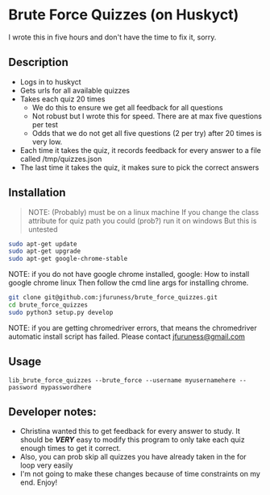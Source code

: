 # Brute Force Quizzes (on Huskyct)

I wrote this in five hours and don't have the time to fix it, sorry.

## Description
* Logs in to huskyct
* Gets urls for all available quizzes
* Takes each quiz 20 times
  * We do this to ensure we get all feedback for all questions
  * Not robust but I wrote this for speed. There are at max five questions per test
  * Odds that we do not get all five questions (2 per try) after 20 times is very low.
* Each time it takes the quiz, it records feedback for every answer to a file called /tmp/quizzes.json
* The last time it takes the quiz, it makes sure to pick the correct answers

## Installation

> NOTE: (Probably) must be on a linux machine
> If you change the class attribute for quiz path you could (prob?) run it on windows
> But this is untested

```bash
sudo apt-get update
sudo apt-get upgrade
sudo apt-get google-chrome-stable
```
NOTE: if you do not have google chrome installed, google: How to install google chrome linux
Then follow the cmd line args for installing chrome.

```bash
git clone git@github.com:jfuruness/brute_force_quizzes.git
cd brute_force_quizzes
sudo python3 setup.py develop
```
NOTE: if you are getting chromedriver errors, that means the chromedriver automatic install script has failed. Please contact jfuruness@gmail.com
## Usage
```
lib_brute_force_quizzes --brute_force --username myusernamehere --password mypasswordhere
```

## Developer notes:
* Christina wanted this to get feedback for every answer to study. It should be ***VERY*** easy to modify this program to only take each quiz enough times to get it correct.
* Also, you can prob skip all quizzes you have already taken in the for loop very easily
* I'm not going to make these changes because of time constraints on my end. Enjoy!
